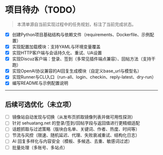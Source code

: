 # 项目待办（TODO）

> 本清单源自当前实现过程中的任务规划，标注了当前完成状态。

- [x] 创建Python项目基础结构与依赖文件（requirements、Dockerfile、示例配置）
- [x] 实现配置加载模块：支持YAML与环境变量覆盖
- [x] 实现HTTP客户端与会话持久化、重试、UA设置
- [x] 实现Discuz客户端：登录、签到（多常见插件端点兼容）、回帖方法（支持干跑）
- [x] 实现OpenAI协议兼容的AI回复生成模块（自定义base_url与模型名）
- [x] 实现Runner与CLI入口（run-all、login、checkin、reply-latest、dry-run）
- [x] 编写README与示例配置说明

---

## 后续可选优化（未立项）
- [ ] 镜像站自动发现与切换（从发布页抓取镜像列表并做可用性探测）
- [ ] 针对 sehuatang.net 的登录/签到/回帖字段与返回值进行更精细适配
- [ ] 话题抓取与过滤策略（版块白名单、关键词、作者、热度、时间等）
- [ ] 节流与风控（限速、随机延迟、代理、失败衰减重试、结构化日志）
- [ ] AI 回复多样化与内容安全（模板、多候选、去重、敏感词过滤）
- [ ] 批量处理（多账号、多站点）
